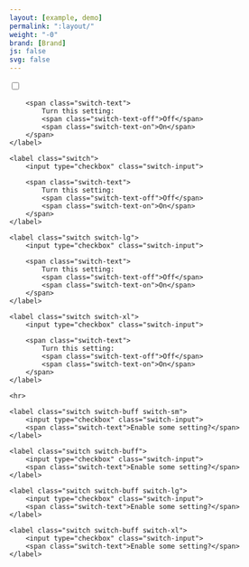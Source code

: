 ```yaml
---
layout: [example, demo]
permalink: ":layout/"
weight: "-0"
brand: [Brand]
js: false
svg: false
---
```


<div>
	<label class="switch switch-sm">
		<input type="checkbox" class="switch-input">

		<span class="switch-text">
			Turn this setting:
			<span class="switch-text-off">Off</span>
			<span class="switch-text-on">On</span>
		</span>
	</label>

	<label class="switch">
		<input type="checkbox" class="switch-input">

		<span class="switch-text">
			Turn this setting:
			<span class="switch-text-off">Off</span>
			<span class="switch-text-on">On</span>
		</span>
	</label>

	<label class="switch switch-lg">
		<input type="checkbox" class="switch-input">

		<span class="switch-text">
			Turn this setting:
			<span class="switch-text-off">Off</span>
			<span class="switch-text-on">On</span>
		</span>
	</label>

	<label class="switch switch-xl">
		<input type="checkbox" class="switch-input">

		<span class="switch-text">
			Turn this setting:
			<span class="switch-text-off">Off</span>
			<span class="switch-text-on">On</span>
		</span>
	</label>

	<hr>

	<label class="switch switch-buff switch-sm">
		<input type="checkbox" class="switch-input">
		<span class="switch-text">Enable some setting?</span>
	</label>

	<label class="switch switch-buff">
		<input type="checkbox" class="switch-input">
		<span class="switch-text">Enable some setting?</span>
	</label>

	<label class="switch switch-buff switch-lg">
		<input type="checkbox" class="switch-input">
		<span class="switch-text">Enable some setting?</span>
	</label>

	<label class="switch switch-buff switch-xl">
		<input type="checkbox" class="switch-input">
		<span class="switch-text">Enable some setting?</span>
	</label>
</div>
